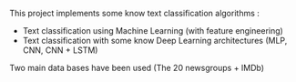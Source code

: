 This project implements some know text classification algorithms :

- Text classification using Machine Learning (with feature engineering)
- Text classification with some know Deep Learning architectures (MLP, CNN, CNN + LSTM)

Two main data bases have been used (The 20 newsgroups + IMDb)
